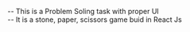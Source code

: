 -- This is a Problem Soling task with proper UI
<br>
-- It is a stone, paper, scissors game buid in React Js
